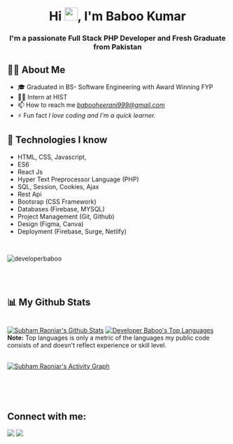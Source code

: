 <h1 align="center">Hi <img src="https://raw.githubusercontent.com/MartinHeinz/MartinHeinz/master/wave.gif" width="30px">, I'm Baboo Kumar</h1>
<h3 align="center">I'm a passionate Full Stack PHP Developer and Fresh Graduate from Pakistan</h3>


## 🙋‍♂️ About Me
<!-- <div>Icons made by <a href="https://www.freepik.com" title="Freepik">Freepik</a> from <a href="https://www.flaticon.com/" title="Flaticon">www.flaticon.com</a></div> -->
<!-- - 🔭 I’m currently working on *<img src="./react.png"/>* -->

- 🎓 Graduated in BS- Software Engineering with Award Winning FYP
- 👨‍💻 Intern at HIST
- 📫 How to reach me *babooheerani999@gmail.com*
- ⚡ Fun fact *I love coding and I'm a quick learner.*

## 🚀 Technologies I know

- HTML, CSS, Javascript,
- ES6
- React Js
- Hyper Text Preprocessor Language (PHP) 
- SQL, Session, Cookies, Ajax
- Rest Api
- Bootsrap (CSS Framework)
- Databases (Firebase, MYSQL)
- Project Management (Git, Github)
- Design (Figma, Canva)
- Deployment (Firebase, Surge, Netlify)
<br/>
<p><img align="center" src="https://github-readme-streak-stats.herokuapp.com/?user=Developer-Baboo&theme=gotham&hide_border=true&fire=C77800&ring=DD910B&background=1F222E" alt="developerbaboo" /></p>
<br/>
<br />


## 📊 My Github Stats

  <br/>
    <a href="https://github.com/Developer-Baboo/github-readme-stats"><img alt="Subham Raoniar's Github Stats" src="https://github-readme-stats.vercel.app/api?username=Developer-Baboo&show_icons=true&count_private=true&theme=react&hide_border=true&bg_color=0D1117" /></a>
  <a href="https://github.com/Developer-Baboo/github-readme-stats"><img alt="Developer Baboo's Top Languages" src="https://github-readme-stats.vercel.app/api/top-langs/?username=Developer-Baboo&langs_count=8&count_private=true&layout=compact&theme=react&hide_border=true&bg_color=0D1117" /></a>
  <br/>
  <b>Note:</b> Top languages is only a metric of the languages my public code consists of and doesn't reflect experience or skill level.


<br/>
<br/>

<a href="https://github.com/developer-junaid/github-readme-activity-graph"><img alt="Subham Raoniar's Activity Graph" src="https://activity-graph.herokuapp.com/graph?username=developer-junaid&bg_color=0D1117&color=5BCDEC&line=5BCDEC&point=FFFFFF&hide_border=true" /></a>

<br/>
<br/>


<br/>

## Connect with me:
<p align="left">
<a href = "https://www.linkedin.com/in/baboo-heerani-%F0%9F%87%B5%F0%9F%87%B0-2a39a2188/"><img src="https://img.icons8.com/fluent/48/000000/linkedin.png"/></a>
<a href = "https://web.facebook.com/baboo.meghwar"><img src="https://img.icons8.com/color/48/000000/facebook.png"/></a>
</p>
